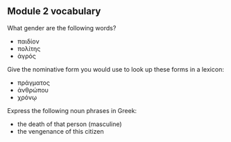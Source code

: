 ## Module 2 vocabulary

What gender are the following words?

- παιδίον
- πολίτης
- ἀγρός

Give the nominative form you would use to look up these forms in a lexicon:

- πράγματος
- ἀνθρώπου
- χρόνῳ

Express the following noun phrases in Greek:


- the death of that person (masculine)
- the vengenance of this citizen
